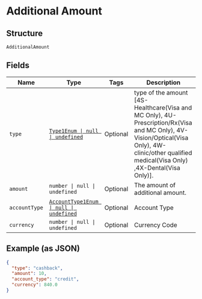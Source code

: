 
# Additional Amount

## Structure

`AdditionalAmount`

## Fields

| Name | Type | Tags | Description |
|  --- | --- | --- | --- |
| `type` | [`Type1Enum \| null \| undefined`](../../doc/models/type-1-enum.md) | Optional | type of the amount [4S-Healthcare(Visa and MC Only), 4U-Prescription/Rx(Visa and MC Only), 4V-Vision/Optical(Visa Only), 4W-clinic/other qualified medical(Visa Only) ,4X-Dental(Visa Only)]. |
| `amount` | `number \| null \| undefined` | Optional | The amount of additional amount. |
| `accountType` | [`AccountType1Enum \| null \| undefined`](../../doc/models/account-type-1-enum.md) | Optional | Account Type |
| `currency` | `number \| null \| undefined` | Optional | Currency Code |

## Example (as JSON)

```json
{
  "type": "cashback",
  "amount": 10,
  "account_type": "credit",
  "currency": 840.0
}
```

